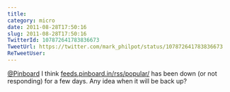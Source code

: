 ```yaml
---
title: 
category: micro
date: 2011-08-28T17:50:16
slug: 2011-08-28T17:50:16
TwitterId: 107872641783836673
TweetUrl: https://twitter.com/mark_philpot/status/107872641783836673
ReTweetUser: 
---
```


[@Pinboard](https://twitter.com/Pinboard) I think [feeds.pinboard.in/rss/popular/](http://feeds.pinboard.in/rss/popular/) has been down (or not responding) for a few days. Any idea when it will be back up?